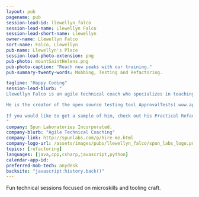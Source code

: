 ```yaml
---
layout: pub
pagename: pub
session-lead-id: llewellyn_falco
session-lead-name: Llewellyn Falco
session-lead-short-name: Llewellyn
owner-name: Llewellyn Falco
sort-name: Falco, Llewellyn
pub-name: Llewellyn's Place
session-lead-photo-extension: png
pub-photo: mountSaintHelens.png
pub-photo-caption: "Reach new peaks with our training."
pub-summary-twenty-words: Mobbing, Testing and Refactoring.

tagline: "Happy Coding"
session-lead-blurb: "
Llewellyn Falco is an agile technical coach who specializes in teaching teams how to slay their legacy code dragons. His style is akin to a personal trainer: working with the teams to create healthy and lasting technical habits.

He is the creator of the open source testing tool ApprovalTests( www.approvaltests.com ), co-author of the Mob Programming Guidebook ( http://www.mobprogrammingguidebook.com/ ) and Co-founder of TeachingKidsProgramming.org. He is an internationally renowned speaker who has presented over 200 conference sessions since 2009.
 
If you would like to get a sample of him, check out his Practical Refactoring talk ( https://youtu.be/aWiwDdx_rdo ) 
"
company: Spun Laboratories Incorporated.
company-blurb: "Agile Technical Coaching"
company-link: http://spunlabs.com/p/hire-me.html
company-logo-url: /assets/images/pubs/llewellyn_falco/spun_labs_logo.png
topics: [refactoring]
languages: [java,cpp,csharp,javascript,python]
calendar-app-id: 
preferred-mob-tech: anydesk
backsite: "javascript:history.back()"
---
```

Fun technical sessions focused on microskills and tooling craft.

